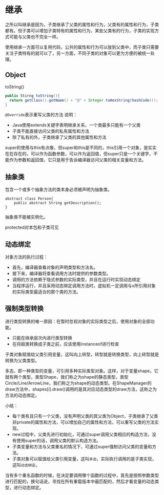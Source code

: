 继承
======
之所以叫继承是因为，子类继承了父类的属性和行为，父类有的属性和行为，子类都有。但子类可以增加子类特有的属性和行为，某些父类有的行为，子类的实现方式可能与父类也不完全一样。

使用继承一方面可以复用代码，公共的属性和行为可以放到父类中，而子类只需要关注子类特有的就可以了，另一方面，不同子类的对象可以更为方便的被统一处理。

Object
------
toString()
```java
public Stirng toString(){
  return getClass().getName() + "@" + Integer.toHexString(hashCode());
}
```
`@Override`表示重写父类的方法
说明：

* Java使用extends关键字表明继承关系，一个类最多只能有一个父类
* 子类不能直接访问父类的私有属性和方法
* 除了私有的外，子类继承了父类的其他属性和方法

super的使用与this有点像，但super和this是不同的，this引用一个对象，是实实在在存在的，可以作为函数参数，可以作为返回值，但super只是一个关键字，不能作为参数和返回值，它只是用于告诉编译器访问父类的相关变量和方法。

抽象类
---
包含一个或多个抽象方法的类本身必须被声明为抽象类。
```
abstract class Person{
    public abstract String getDescription();
}
```
抽象类不能被实例化。

protected对本包和子类可见

动态绑定
--------
对象方法的执行过程：
* 首先，编译器查看对象的声明类型和方法名。
* 接下来，编译器将查看调用方法时提供的参数类型。
* 调用的方法依赖于隐式参数的实际类型，并且在运行时实现动态绑定
* 当程序运行，并且采用动态绑定调用方法时，虚拟机一定调用与x所引用对象的实际类型最适合的那个类的方法。

强制类型转换
------
进行类型转换的唯一原因：在暂时忽视对象的实际类型之后，使用对象的全部功能。
* 只能在继承层次内进行类型转换
* 在将超类转换成子类之前，应该使用instanceof进行检查

子类对象赋值给父类引用变量，这叫向上转型，转型就是转换类型，向上转型就是转换为父类类型。

多态，即一种类型的变量，可引用多种实际类型对象。这样，对于变量shape，它就有两个类型，类型Shape，我们称之为shape的静态类型，类型Circle/Line/ArrowLine，我们称之为shape的动态类型。在ShapeManager的draw方法中，shapes[i].draw()调用的是其对应动态类型的draw方法，这称之为方法的动态绑定。

小结：

* 每个类有且只有一个父类，没有声明父类的其父类为Object，子类继承了父类非private的属性和方法，可以增加自己的属性和方法，可以重写父类的方法实现。
* new过程中，父类先进行初始化，可通过super调用父类相应的构造方法，没有使用super的话，调用父类的默认构造方法。
* 子类变量和方法与父类重名的情况下，可通过super强制访问父类的变量和方法。
* 子类对象可以赋值给父类引用变量，这叫`多态`，实际执行调用的是子类实现，这叫`动态绑定`。


当有多个重名函数的时候，在决定要调用哪个函数的过程中，首先是按照参数类型进行匹配的，换句话说，寻找在所有重载版本中最匹配的，然后才看变量的动态类型，进行动态绑定。
